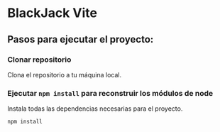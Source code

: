# BlackJack Vite

## Pasos para ejecutar el proyecto:

### Clonar repositorio
Clona el repositorio a tu máquina local.

### Ejecutar `npm install` para reconstruir los módulos de node
Instala todas las dependencias necesarias para el proyecto.

```bash
npm install
